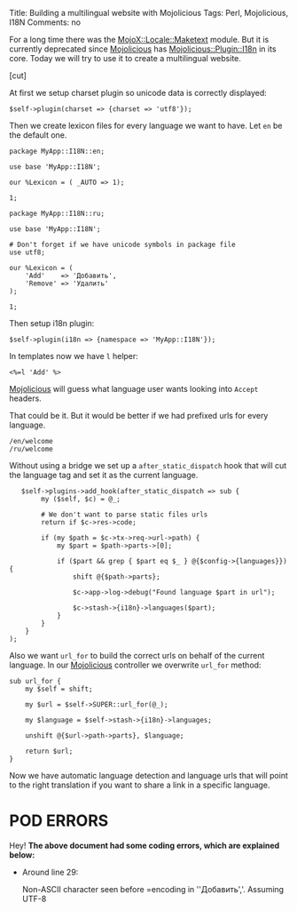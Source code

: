 Title: Building a multilingual website with Mojolicious
Tags: Perl, Mojolicious, I18N
Comments: no

For a long time there was the [MojoX::Locale::Maketext](https://metacpan.org/pod/MojoX::Locale::Maketext) module. But it is currently deprecated since [Mojolicious](https://metacpan.org/pod/Mojolicious) has [Mojolicious::Plugin::I18n](https://metacpan.org/pod/Mojolicious::Plugin::I18n) in its core. Today we will try to use it to create a multilingual website.

[cut]

At first we setup charset plugin so unicode data is correctly displayed:

    $self->plugin(charset => {charset => 'utf8'});

Then we create lexicon files for every language we want to have. Let `en` be the default one.

    package MyApp::I18N::en;

    use base 'MyApp::I18N';

    our %Lexicon = ( _AUTO => 1); 

    1;

    package MyApp::I18N::ru;

    use base 'MyApp::I18N';

    # Don't forget if we have unicode symbols in package file
    use utf8;

    our %Lexicon = ( 
        'Add'    => 'Добавить',
        'Remove' => 'Удалить'
    );

    1;

Then setup i18n plugin:

    $self->plugin(i18n => {namespace => 'MyApp::I18N'});

In templates now we have `l` helper:

    <%=l 'Add' %>

[Mojolicious](https://metacpan.org/pod/Mojolicious) will guess what language user wants looking into `Accept` headers.

That could be it. But it would be better if we had prefixed urls for every language.

    /en/welcome
    /ru/welcome

Without using a bridge we set up a `after_static_dispatch` hook that will cut the language tag and set it as the current language.

       $self->plugins->add_hook(after_static_dispatch => sub {
            my ($self, $c) = @_; 

            # We don't want to parse static files urls
            return if $c->res->code;

            if (my $path = $c->tx->req->url->path) {
                my $part = $path->parts->[0];

                if ($part && grep { $part eq $_ } @{$config->{languages}}) {
                    shift @{$path->parts};

                    $c->app->log->debug("Found language $part in url");

                    $c->stash->{i18n}->languages($part);
                }
            }
        }
    ); 

Also we want `url_for` to build the correct urls on behalf of the current language. In our [Mojolicious](https://metacpan.org/pod/Mojolicious) controller we overwrite `url_for` method:

    sub url_for {
        my $self = shift;

        my $url = $self->SUPER::url_for(@_);

        my $language = $self->stash->{i18n}->languages;

        unshift @{$url->path->parts}, $language;

        return $url;
    }

Now we have automatic language detection and language urls that will point to the right translation if you want to share a link in a specific language.

# POD ERRORS

Hey! **The above document had some coding errors, which are explained below:**

- Around line 29:

    Non-ASCII character seen before =encoding in ''Добавить','. Assuming UTF-8
